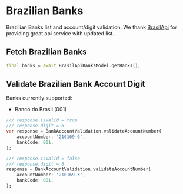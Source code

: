 # Brazilian Banks

Brazilian Banks list and account/digit validation. We thank [BrasilApi](https://brasilapi.com.br/) for providing great api service with updated list.

## Fetch Brazilian Banks

```dart
final banks = await BrasilApiBanksModel.getBanks();
```

## Validate Brazilian Bank Account Digit

Banks currently supported:

- Banco do Brasil (001)

```dart
/// response.isValid = true
/// response.digit = 6
var response = BankAccountValidation.validateAccountNumber(
    accountNumber: '210169-6',
    bankCode: 001,
);

/// response.isValid = false
/// response.digit = 6
response = BankAccountValidation.validateAccountNumber(
    accountNumber: '210169-X',
    bankCode: 001,
);
```
